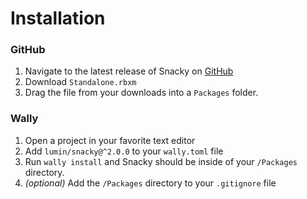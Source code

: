 # Installation

### GitHub

1. Navigate to the latest release of Snacky on [GitHub](https://github.com/lumin-dev/Snacky/releases/)
2. Download `Standalone.rbxm`
3. Drag the file from your downloads into a `Packages` folder.

### Wally

1. Open a project in your favorite text editor
2. Add `lumin/snacky@^2.0.0` to your `wally.toml` file
3. Run `wally install` and Snacky should be inside of your `/Packages` directory.
4. *(optional)* Add the `/Packages` directory to your `.gitignore` file